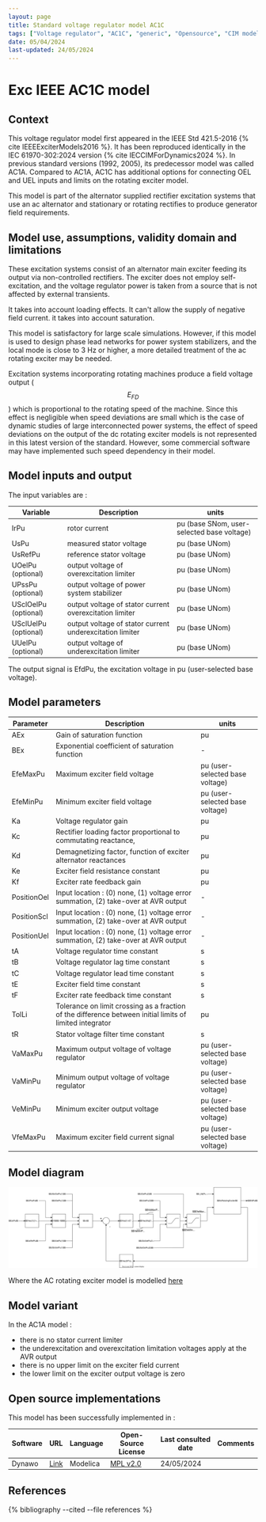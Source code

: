 ```yaml
---
layout: page
title: Standard voltage regulator model AC1C
tags: ["Voltage regulator", "AC1C", "generic", "Opensource", "CIM model", "RMS", "phasor", "MRL4", "Single phase", "ExcIEEEAC1C", "IEEE", "dynawo", "#106"]
date: 05/04/2024
last-updated: 24/05/2024
---
```

# Exc IEEE AC1C model

## Context

This voltage regulator model first appeared in the IEEE Std 421.5-2016 {% cite IEEEExciterModels2016 %}. It has been reproduced identically in the IEC 61970-302:2024 version {% cite IECCIMForDynamics2024 %}.
In previous standard versions (1992, 2005), its predecessor model was called AC1A. Compared to AC1A, AC1C has additional options for connecting OEL and UEL inputs and limits on the rotating exciter model.

This model is part of the alternator supplied rectifier excitation systems that use an ac alternator and stationary or rotating rectifies to produce generator field requirements.

## Model use, assumptions, validity domain and limitations

These excitation systems consist of an alternator main exciter feeding its output via non-controlled rectifiers. The exciter does not employ self-excitation, and the voltage regulator power is taken from a source that is not affected by external transients.

It takes into account loading effects. It can't allow the supply of negative field current. it takes into account saturation.

This model is satisfactory for large scale simulations. However, if this model is used to design phase lead networks for power system stabilizers, and the local mode is close to 3 Hz or higher, a more detailed treatment of the ac rotating exciter may be needed.

Excitation systems incorporating rotating machines produce a field voltage output ($$E_{FD}$$) which is proportional to the rotating speed of the machine. Since this effect is negligible when speed deviations are small which is the case of dynamic studies of large interconnected power systems, the effect of speed deviations on the output of the dc rotating exciter models is not represented in this latest version of the standard. However, some commercial software may have implemented such speed dependency in their model.

## Model inputs and output

The input variables are :

| Variable | Description | units |
|-----------|--------------| ------|
| IrPu | rotor current | pu (base SNom, user-selected base voltage) |
| UsPu | measured stator voltage | pu (base UNom) |
| UsRefPu | reference stator voltage | pu (base UNom)|
| UOelPu (optional) | output voltage of overexcitation limiter | pu (base UNom)|
| UPssPu (optional) | output voltage of power system stabilizer | pu (base UNom)|
| USclOelPu (optional) | output voltage of stator current overexcitation limiter | pu (base UNom)|
| USclUelPu (optional) | output voltage of stator current underexcitation limiter | pu (base UNom)|
| UUelPu (optional) | output voltage of underexcitation limiter | pu (base UNom)|

The output signal is EfdPu, the excitation voltage in pu (user-selected base voltage).

## Model parameters

| Parameter | Description | units |
|-----------|--------------| ------|
| AEx | Gain of saturation function | pu|
| BEx | Exponential coefficient of saturation function| -|
| EfeMaxPu | Maximum exciter field voltage | pu (user-selected base voltage)|
| EfeMinPu | Minimum exciter field voltage | pu (user-selected base voltage)|
| Ka | Voltage regulator gain | pu|
| Kc | Rectifier loading factor proportional to commutating reactance, | pu|
| Kd | Demagnetizing factor, function of exciter alternator reactances | pu|
| Ke | Exciter field resistance constant | pu|
| Kf | Exciter rate feedback gain | pu|
| PositionOel | Input location : (0) none, (1) voltage error summation, (2) take-over at AVR output |-|
| PositionScl | Input location : (0) none, (1) voltage error summation, (2) take-over at AVR output |-|
| PositionUel | Input location : (0) none, (1) voltage error summation, (2) take-over at AVR output |-|
| tA | Voltage regulator time constant | s|
| tB | Voltage regulator lag time constant | s|
| tC | Voltage regulator lead time constant | s|
| tE | Exciter field time constant | s|
| tF | Exciter rate feedback time constant | s|
| TolLi | Tolerance on limit crossing as a fraction of the difference between initial limits of limited integrator | pu|
| tR | Stator voltage filter time constant | s|
| VaMaxPu | Maximum output voltage of voltage regulator | pu (user-selected base voltage)|
| VaMinPu | Minimum output voltage of voltage regulator | pu (user-selected base voltage)|
| VeMinPu | Minimum exciter output voltage | pu (user-selected base voltage)|
| VfeMaxPu | Maximum exciter field current signal | pu (user-selected base voltage)|

## Model diagram

![AC1C](/pages/models/regulations/AC1C/AC1C.drawio.svg)

Where the AC rotating exciter model is modelled [here](/pages/models/regulations/AcRotatingExciter/)


## Model variant

In the AC1A model :

- there is no stator current limiter
- the underexcitation and overexcitation limitation voltages apply at the AVR output
- there is no upper limit on the exciter field current
- the lower limit on the exciter output voltage is zero

## Open source implementations

This model has been successfully implemented in :

| Software      | URL | Language | Open-Source License | Last consulted date | Comments |
| ------------- | --- | -------- | ------------------- | ------------------- | -------- |
| Dynawo | [Link](https://github.com/dynawo/dynawo) | Modelica | [MPL v2.0](https://www.mozilla.org/en-US/MPL/2.0/)  | 24/05/2024 |  |

## References

{% bibliography --cited --file references  %}